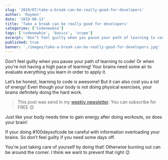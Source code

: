 ```yaml
---
slug: '2019/07/take-a-break-can-be-really-good-for-developers'
author: 'Raymon'
date: '2019-08-13'
title: 'Take a break can be really good for developers'
categories: ['Codenewbie']
tags: ['codenewbie', 'basics', 'scope']
excerpt: 'Don’t feel guilty when you pause your path of learning to code!'
published: true
banner: './images/take-a-break-can-be-really-good-for-developers.jpg'
---
```


Don’t feel guilty when you pause your path of learning to code! Or when you're not having a high pace of learning! Your brains need some air to evaluate everything you learn in order to apply it.

Let’s be honest, learning to code is awesome! But it can also cost you a lot of energy! Even though your body is not doing physical exercises, your brains definitely doing the hard work.

> This post was send in my [weekly newsletter](https://buttondown.email/mrfrontend). You can subscribe for FREE 😊


Just like your body needs time to gain energy after doing workouts, so does your brain!

If your doing #100daysofcode be careful with information overloading your brains. So don’t feel guilty if you need some days off.

You're just taking care of yourself by doing that! Otherwise burning out can be around the corner. I think we want to prevent that right 😉


